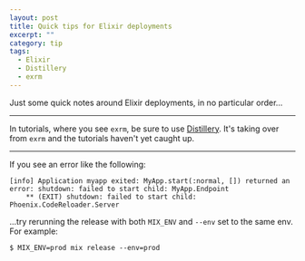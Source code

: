 ```yaml
---
layout: post
title: Quick tips for Elixir deployments
excerpt: ""
category: tip
tags:
  - Elixir
  - Distillery
  - exrm
---
```

Just some quick notes around Elixir deployments, in no particular order...

***

In tutorials, where you see `exrm`, be sure to use [Distillery](https://github.com/bitwalker/distillery).
It's taking over from `exrm` and the tutorials haven't yet caught up.

***

If you see an error like the following:

    [info] Application myapp exited: MyApp.start(:normal, []) returned an error: shutdown: failed to start child: MyApp.Endpoint
        ** (EXIT) shutdown: failed to start child: Phoenix.CodeReloader.Server
  
...try rerunning the release with both `MIX_ENV` and `--env` set to the same env. For example:
   
    $ MIX_ENV=prod mix release --env=prod
